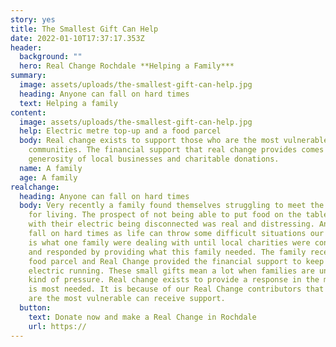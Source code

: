 ```yaml
---
story: yes
title: The Smallest Gift Can Help
date: 2022-01-10T17:37:17.353Z
header:
  background: ""
  hero: Real Change Rochdale **Helping a Family***
summary:
  image: assets/uploads/the-smallest-gift-can-help.jpg
  heading: Anyone can fall on hard times
  text: Helping a family
content:
  image: assets/uploads/the-smallest-gift-can-help.jpg
  help: Electric metre top-up and a food parcel
  body: Real change exists to support those who are the most vulnerable in our
    communities. The financial support that real change provides comes from the
    generosity of local businesses and charitable donations.
  name: A family
  age: A family
realchange:
  heading: Anyone can fall on hard times
  body: Very recently a family found themselves struggling to meet the basic needs
    for living. The prospect of not being able to put food on the table along
    with their electric being disconnected was real and distressing. Anyone can
    fall on hard times as life can throw some difficult situations our way. This
    is what one family were dealing with until local charities were contacted
    and responded by providing what this family needed. The family received a
    food parcel and Real Change provided the financial support to keep the
    electric running. These small gifts mean a lot when families are under this
    kind of pressure. Real change exists to provide a response in the moment it
    is most needed. It is because of our Real Change contributors that those who
    are the most vulnerable can receive support.
  button:
    text: Donate now and make a Real Change in Rochdale
    url: https://
---
```

